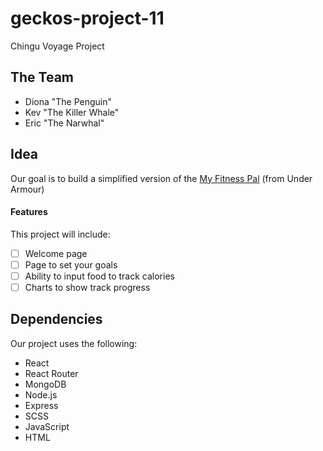 # geckos-project-11
Chingu Voyage Project

## The Team
* Diona "The Penguin"
* Kev "The Killer Whale"
* Eric "The Narwhal"

## Idea

Our goal is to build a simplified version of the [My Fitness Pal](https://www.myfitnesspal.com/) (from Under Armour)

#### Features
This project will include:
- [ ] Welcome page
- [ ] Page to set your goals
- [ ] Ability to input food to track calories
- [ ] Charts to show track progress

## Dependencies
Our project uses the following:
* React
* React Router
* MongoDB
* Node.js
* Express
* SCSS
* JavaScript
* HTML

